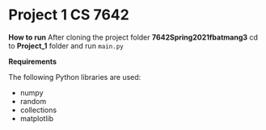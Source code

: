 # Project 1 CS 7642
**How to run**
After cloning the project folder **7642Spring2021fbatmang3** cd to **Project_1** folder
and run `main.py`

**Requirements**

The following Python libraries are used:
- numpy
- random
- collections
- matplotlib
